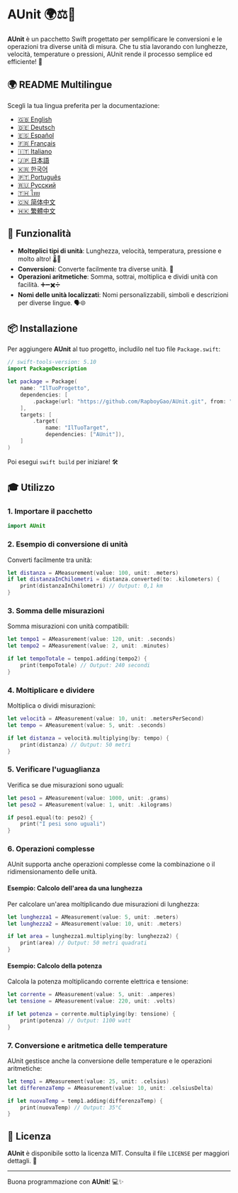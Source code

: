 # AUnit 🌍⚖️📏

**AUnit** è un pacchetto Swift progettato per semplificare le conversioni e le operazioni tra diverse unità di misura. Che tu stia lavorando con lunghezze, velocità, temperature o pressioni, AUnit rende il processo semplice ed efficiente! 🚀

## 🌍 README Multilingue

Scegli la tua lingua preferita per la documentazione:

- [🇬🇧 English](./README.md)
- [🇩🇪 Deutsch](./README.de.md)
- [🇪🇸 Español](./README.es.md)
- [🇫🇷 Français](./README.fr.md)
- [🇮🇹 Italiano](./README.it.md)
- [🇯🇵 日本語](./README.ja.md)
- [🇰🇷 한국어](./README.ko.md)
- [🇵🇹 Português](./README.pt.md)
- [🇷🇺 Русский](./README.ru.md)
- [🇹🇭 ไทย](./README.th.md)
- [🇨🇳 简体中文](./README.zh-Hans.md)
- [🇭🇰 繁體中文](./README.zh-Hant.md)

## 🌟 Funzionalità

- **Molteplici tipi di unità**: Lunghezza, velocità, temperatura, pressione e molto altro! 🌡️📏
- **Conversioni**: Converte facilmente tra diverse unità. 🔄
- **Operazioni aritmetiche**: Somma, sottrai, moltiplica e dividi unità con facilità. ➕➖✖️➗
- **Nomi delle unità localizzati**: Nomi personalizzabili, simboli e descrizioni per diverse lingue. 🗣️🌐

## 📦 Installazione

Per aggiungere **AUnit** al tuo progetto, includilo nel tuo file `Package.swift`:

```swift
// swift-tools-version: 5.10
import PackageDescription

let package = Package(
    name: "IlTuoProgetto",
    dependencies: [
        .package(url: "https://github.com/RapboyGao/AUnit.git", from: "1.0.0"),
    ],
    targets: [
        .target(
            name: "IlTuoTarget",
            dependencies: ["AUnit"]),
    ]
)
```

Poi esegui `swift build` per iniziare! 🛠️

## 🎓 Utilizzo

### 1. **Importare il pacchetto**

```swift
import AUnit
```

### 2. **Esempio di conversione di unità**

Converti facilmente tra unità:

```swift
let distanza = AMeasurement(value: 100, unit: .meters)
if let distanzaInChilometri = distanza.converted(to: .kilometers) {
    print(distanzaInChilometri) // Output: 0,1 km
}
```

### 3. **Somma delle misurazioni**

Somma misurazioni con unità compatibili:

```swift
let tempo1 = AMeasurement(value: 120, unit: .seconds)
let tempo2 = AMeasurement(value: 2, unit: .minutes)

if let tempoTotale = tempo1.adding(tempo2) {
    print(tempoTotale) // Output: 240 secondi
}
```

### 4. **Moltiplicare e dividere**

Moltiplica o dividi misurazioni:

```swift
let velocità = AMeasurement(value: 10, unit: .metersPerSecond)
let tempo = AMeasurement(value: 5, unit: .seconds)

if let distanza = velocità.multiplying(by: tempo) {
    print(distanza) // Output: 50 metri
}
```

### 5. **Verificare l'uguaglianza**

Verifica se due misurazioni sono uguali:

```swift
let peso1 = AMeasurement(value: 1000, unit: .grams)
let peso2 = AMeasurement(value: 1, unit: .kilograms)

if peso1.equal(to: peso2) {
    print("I pesi sono uguali")
}
```

### 6. **Operazioni complesse**

AUnit supporta anche operazioni complesse come la combinazione o il ridimensionamento delle unità.

#### Esempio: Calcolo dell'area da una lunghezza

Per calcolare un'area moltiplicando due misurazioni di lunghezza:

```swift
let lunghezza1 = AMeasurement(value: 5, unit: .meters)
let lunghezza2 = AMeasurement(value: 10, unit: .meters)

if let area = lunghezza1.multiplying(by: lunghezza2) {
    print(area) // Output: 50 metri quadrati
}
```

#### Esempio: Calcolo della potenza

Calcola la potenza moltiplicando corrente elettrica e tensione:

```swift
let corrente = AMeasurement(value: 5, unit: .amperes)
let tensione = AMeasurement(value: 220, unit: .volts)

if let potenza = corrente.multiplying(by: tensione) {
    print(potenza) // Output: 1100 watt
}
```

### 7. **Conversione e aritmetica delle temperature**

AUnit gestisce anche la conversione delle temperature e le operazioni aritmetiche:

```swift
let temp1 = AMeasurement(value: 25, unit: .celsius)
let differenzaTemp = AMeasurement(value: 10, unit: .celsiusDelta)

if let nuovaTemp = temp1.adding(differenzaTemp) {
    print(nuovaTemp) // Output: 35°C
}
```

## 📜 Licenza

**AUnit** è disponibile sotto la licenza MIT. Consulta il file `LICENSE` per maggiori dettagli. 📄

---

Buona programmazione con **AUnit**! 💻✨
